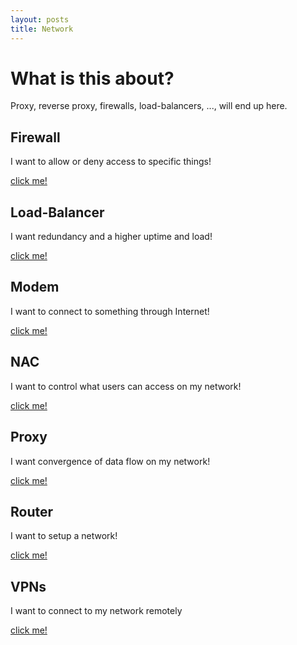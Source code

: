 ```yaml
---
layout: posts
title: Network
---
```


# What is this about?
Proxy, reverse proxy, firewalls, load-balancers, ..., will end up here.


## Firewall
I want to allow or deny access to specific things!

[click me!](./Firewall/)


## Load-Balancer
I want redundancy and a higher uptime and load!

[click me!](./Load-Balancer/)


## Modem
I want to connect to something through Internet!

[click me!](./Modem/)


## NAC
I want to control what users can access on my network!

[click me!](./NAC/)


## Proxy
I want convergence of data flow on my network!

[click me!](./Proxy/)


## Router
I want to setup a network!

[click me!](./Router/)


## VPNs
I want to connect to my network remotely

[click me!](./VPN/)
